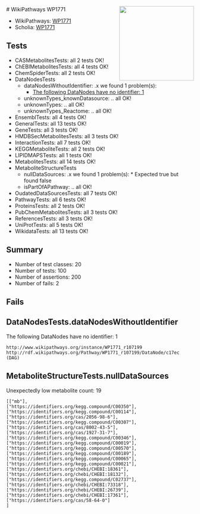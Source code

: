 <img style="float: right; width: 200px" src="https://upload.wikimedia.org/wikipedia/commons/thumb/8/83/Wplogo_with_text_500.png/640px-Wplogo_with_text_500.png" />
# WikiPathways WP1771

* WikiPathways: [WP1771](https://new.wikipathways.org/pathways/WP1771)
* Scholia: [WP1771](https://scholia.toolforge.org/wikipathways/WP1771)
## Tests
* CASMetabolitesTests: all 2 tests OK!
* ChEBIMetabolitesTests: all 4 tests OK!
* ChemSpiderTests: all 2 tests OK!
* DataNodesTests
    * dataNodesWithoutIdentifier: .x we found 1 problem(s):
        * [The following DataNodes have no identifier: 1](#d2d32fa0)
    * unknownTypes_knownDatasource: .. all OK!
    * unknownTypes: .. all OK!
    * unknownTypes_Reactome: .. all OK!
* EnsemblTests: all 4 tests OK!
* GeneralTests: all 13 tests OK!
* GeneTests: all 3 tests OK!
* HMDBSecMetabolitesTests: all 3 tests OK!
* InteractionTests: all 7 tests OK!
* KEGGMetaboliteTests: all 2 tests OK!
* LIPIDMAPSTests: all 1 tests OK!
* MetabolitesTests: all 14 tests OK!
* MetaboliteStructureTests
    * nullDataSources: .x we found 1 problem(s):
            * Expected true but found false
    * isPartOfAPathway: .. all OK!
* OudatedDataSourcesTests: all 7 tests OK!
* PathwayTests: all 6 tests OK!
* ProteinsTests: all 2 tests OK!
* PubChemMetabolitesTests: all 3 tests OK!
* ReferencesTests: all 3 tests OK!
* UniProtTests: all 5 tests OK!
* WikidataTests: all 13 tests OK!


## Summary

* Number of test classes: 20
* Number of tests: 100
* Number of assertions: 200
* Number of fails: 2

## Fails

<a name="d2d32fa0" />

## DataNodesTests.dataNodesWithoutIdentifier

The following DataNodes have no identifier: 1
```
http://www.wikipathways.org/instance/WP1771_r107199 http://rdf.wikipathways.org/Pathway/WP1771_r107199/DataNode/c17ec (DAG)
```

<a name="91904192" />

## MetaboliteStructureTests.nullDataSources

Unexpectedly low metabolite count: 19
```
[["mb"],
["https://identifiers.org/kegg.compound/C00350"],
["https://identifiers.org/kegg.compound/C00114"],
["https://identifiers.org/cas/2056-98-6"],
["https://identifiers.org/kegg.compound/C00307"],
["https://identifiers.org/cas/8002-43-5"],
["https://identifiers.org/cas/1927-31-7"],
["https://identifiers.org/kegg.compound/C00346"],
["https://identifiers.org/kegg.compound/C00019"],
["https://identifiers.org/kegg.compound/C00570"],
["https://identifiers.org/kegg.compound/C00189"],
["https://identifiers.org/kegg.compound/C00065"],
["https://identifiers.org/kegg.compound/C00021"],
["https://identifiers.org/chebi/CHEBI:18361"],
["https://identifiers.org/chebi/CHEBI:18132"],
["https://identifiers.org/kegg.compound/C02737"],
["https://identifiers.org/chebi/CHEBI:73318"],
["https://identifiers.org/chebi/CHEBI:26739"],
["https://identifiers.org/chebi/CHEBI:17361"],
["https://identifiers.org/cas/58-64-0"]
]
```

